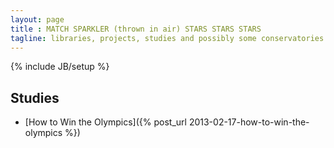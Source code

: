 ```yaml
---
layout: page
title : MATCH SPARKLER (thrown in air) STARS STARS STARS
tagline: libraries, projects, studies and possibly some conservatories
---
```

{% include JB/setup %}

## Studies

* [How to Win the Olympics]({% post_url 2013-02-17-how-to-win-the-olympics %})



